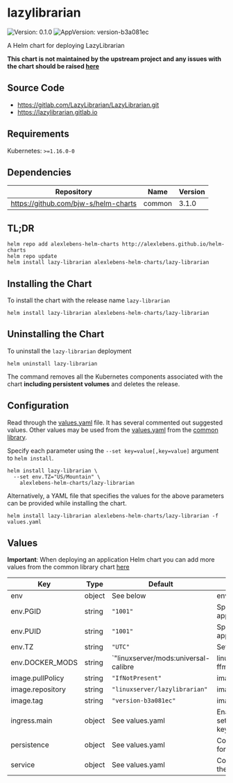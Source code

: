 # lazylibrarian

![Version: 0.1.0](https://img.shields.io/badge/Version-0.1.0-informational?style=flat-square) ![AppVersion: version-b3a081ec](https://img.shields.io/badge/AppVersion-version--b3a081ec-informational?style=flat-square)

A Helm chart for deploying LazyLibrarian

**This chart is not maintained by the upstream project and any issues with the chart should be raised [here](https://github.com/alexlebens/helm-charts/issues/new/choose)**

## Source Code

* <https://gitlab.com/LazyLibrarian/LazyLibrarian.git>
* <https://lazylibrarian.gitlab.io>

## Requirements

Kubernetes: `>=1.16.0-0`

## Dependencies

| Repository | Name | Version |
|------------|------|---------|
| https://github.com/bjw-s/helm-charts | common | 3.1.0 |

## TL;DR

```console
helm repo add alexlebens-helm-charts http://alexlebens.github.io/helm-charts
helm repo update
helm install lazy-librarian alexlebens-helm-charts/lazy-librarian
```

## Installing the Chart

To install the chart with the release name `lazy-librarian`

```console
helm install lazy-librarian alexlebens-helm-charts/lazy-librarian
```

## Uninstalling the Chart

To uninstall the `lazy-librarian` deployment

```console
helm uninstall lazy-librarian
```

The command removes all the Kubernetes components associated with the chart **including persistent volumes** and deletes the release.

## Configuration

Read through the [values.yaml](./values.yaml) file. It has several commented out suggested values.
Other values may be used from the [values.yaml](https://github.com/alexlebens/helm-charts/blob/main/charts/lazy-librarian/values.yaml) from the [common library](https://github.com/bjw-s/helm-charts/blob/main/charts/library/common/values.yaml).

Specify each parameter using the `--set key=value[,key=value]` argument to `helm install`.

```console
helm install lazy-librarian \
  --set env.TZ="US/Mountain" \
    alexlebens-helm-charts/lazy-librarian
```

Alternatively, a YAML file that specifies the values for the above parameters can be provided while installing the chart.

```console
helm install lazy-librarian alexlebens-helm-charts/lazy-librarian -f values.yaml
```

## Values

**Important**: When deploying an application Helm chart you can add more values from the common library chart [here](https://github.com/bjw-s/helm-charts/blob/main/charts/library/common/values.yaml)

| Key | Type | Default | Description |
|-----|------|---------|-------------|
| env | object | See below | environment variables. |
| env.PGID | string | `"1001"` | Specify the group ID the application will run as |
| env.PUID | string | `"1001"` | Specify the user ID the application will run as |
| env.TZ | string | `"UTC"` | Set the container timezone |
| env.DOCKER_MODS | string | `"linuxserver/mods:universal-calibre|linuxserver/mods:lazylibrarian-ffmpeg"` | Add linuxserver docker mods |
| image.pullPolicy | string | `"IfNotPresent"` | image pull policy |
| image.repository | string | `"linuxserver/lazylibrarian"` | image repository |
| image.tag | string | `"version-b3a081ec"` | image tag |
| ingress.main | object | See values.yaml | Enable and configure ingress settings for the chart under this key. |
| persistence | object | See values.yaml | Configure persistence settings for the chart under this key. |
| service | object | See values.yaml | Configures service settings for the chart. |
